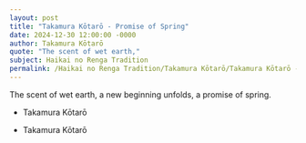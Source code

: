 ```yaml
---
layout: post
title: "Takamura Kōtarō - Promise of Spring"
date: 2024-12-30 12:00:00 -0000
author: Takamura Kōtarō
quote: "The scent of wet earth,"
subject: Haikai no Renga Tradition
permalink: /Haikai no Renga Tradition/Takamura Kōtarō/Takamura Kōtarō - Promise of Spring
---
```


The scent of wet earth,
a new beginning unfolds,
a promise of spring.

- Takamura Kōtarō

- Takamura Kōtarō
